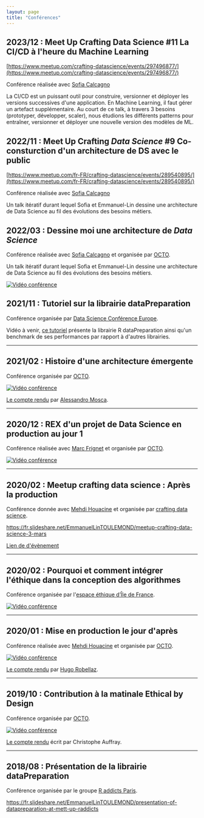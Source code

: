```yaml
---
layout: page
title: "Conférences"
---
```


## 2023/12 : Meet Up Crafting Data Science #11 La CI/CD à l'heure du Machine Learning

[https://www.meetup.com/crafting-datascience/events/297496877/](https://www.meetup.com/crafting-datascience/events/297496877/)

Conférence réalisée avec [Sofia Calcagno](https://fr.linkedin.com/in/sof%C3%ADa-calcagno)

La CI/CD est un puissant outil pour construire, versionner et déployer les versions successives d'une application.
En Machine Learning, il faut gérer un artefact supplémentaire.
Au court de ce talk, à travers 3 besoins (prototyper, développer, scaler), nous étudions les différents patterns pour
entraîner, versionner et déployer une nouvelle version des modèles de ML.

## 2022/11 : Meet Up Crafting _Data Science_ #9 Co-consturction d'un architecture de DS avec le public

[https://www.meetup.com/fr-FR/crafting-datascience/events/289540895/](https://www.meetup.com/fr-FR/crafting-datascience/events/289540895/)

Conférence réalisée avec [Sofia Calcagno](https://fr.linkedin.com/in/sof%C3%ADa-calcagno)

Un talk itératif durant lequel Sofia et Emmanuel-Lin dessine une architecture de Data Science au fil des évolutions des
besoins métiers.

## 2022/03 : Dessine moi une architecture de _Data Science_

Conférence réalisée avec [Sofia Calcagno](https://fr.linkedin.com/in/sof%C3%ADa-calcagno) et organisée
par [OCTO](https://www.octo.com/).

Un talk itératif durant lequel Sofia et Emmanuel-Lin dessine une architecture de Data Science au fil des évolutions des
besoins métiers.

[![Vidéo conférence](https://img.youtube.com/vi/7jyyBaV8jjI/0.jpg)](https://www.youtube.com/watch?v=7jyyBaV8jjI)

## 2021/11 : Tutoriel sur la librairie dataPreparation

Conférence organisée par [Data Science Conférence Europe](https://datasciconference.com).

Vidéo à venir, [ce tutoriel](https://datasciconference.com/schedule/tutorial-2.html) présente la librairie R
dataPreparation ainsi qu'un benchmark de ses performances par rapport à d'autres librairies.

* * *

## 2021/02 : Histoire d'une architecture émergente

Conférence organisée par [OCTO](https://www.octo.com/).

[![Vidéo conférence](https://img.youtube.com/vi/qj3lVoaAe3Q/0.jpg)](https://www.youtube.com/watch?v=qj3lVoaAe3Q)

[Le compte rendu](https://blog.octo.com/histoire-dune-architecture-emergente-compte-rendu-du-talk-de-emmanuel-lin-toulemonde-a-la-duck-conf-2021/)
par [Alessandro Mosca](https://fr.linkedin.com/in/alessandro-mosca).

* * *

## 2020/12 : REX d'un projet de Data Science en production au jour 1

Conférence réalisée avec [Marc Frignet](https://fr.linkedin.com/in/marc-frignet-0582b09) et organisée
par [OCTO](https://www.octo.com/).

[![Vidéo conférence](https://img.youtube.com/vi/2gTdE6HI12g/0.jpg)](https://www.youtube.com/watch?v=2gTdE6HI12g)

* * *

## 2020/02 : Meetup crafting data science : Après la production

Conférence donnée avec [Mehdi Houacine](https://fr.linkedin.com/in/mehdihouacine) et organisée
par [crafting data science](https://www.meetup.com/crafting-datascience).

https://fr.slideshare.net/EmmanuelLinTOULEMOND/meetup-crafting-data-science-3-mars

[Lien de d'évènement](https://www.meetup.com/crafting-datascience/events/266808362/)

* * *

## 2020/02 : Pourquoi et comment intégrer l'éthique dans la conception des algorithmes

Conférence organisée par l'[espace éthique d’Île de France](https://www.espace-ethique.org/).

[![Vidéo conférence](https://img.youtube.com/vi/Pa5YeciG2-8/0.jpg)](https://www.youtube.com/watch?v=Pa5YeciG2-8)


* * *

## 2020/01 : Mise en production le jour d'après

Conférence réalisée avec [Mehdi Houacine](https://fr.linkedin.com/in/mehdihouacine) et organisée
par [OCTO](https://www.octo.com/).

[![Vidéo conférence](https://img.youtube.com/vi/neZ4KnfHUtY/0.jpg)](https://www.youtube.com/watch?v=neZ4KnfHUtY)

[Le compte rendu](https://blog.octo.com/mise-en-prod-de-la-data-science-le-jour-dapres-compte-rendu-du-talk-de-mehdi-houacine-et-emmanuel-lin-toulemonde-a-la-duck-conf-2020/)
par [Hugo Robellaz](https://fr.linkedin.com/in/hrobellaz).

* * *

## 2019/10 : Contribution à la matinale Ethical by Design

Conférence organisée par [OCTO](https://www.octo.com/).

[![Vidéo conférence](https://img.youtube.com/vi/Pa5YeciG2-8/0.jpg)](https://www.youtube.com/watch?v=Pa5YeciG2-8)

[Le compte rendu](https://www.alliancy.fr/solution-ia-confiance-etait-ethical-by-design) écrit par Christophe Auffray.

* * *

## 2018/08 : Présentation de la librairie dataPreparation

Conférence organisée par le groupe [R addicts Paris](https://www.meetup.com/fr-FR/rparis/).

https://fr.slideshare.net/EmmanuelLinTOULEMOND/presentation-of-datapreparation-at-mett-up-raddicts
